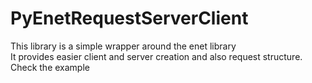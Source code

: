 # PyEnetRequestServerClient

This library is a simple wrapper around the enet library  
It provides easier client and server creation and also request structure.  
Check the example
